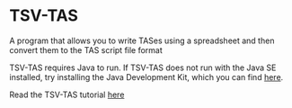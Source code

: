 # TSV-TAS
A program that allows you to write TASes using a spreadsheet and then convert them to the TAS script file format

TSV-TAS requires Java to run. If TSV-TAS does not run with the Java SE installed, try installing the Java Development Kit, which you can find [here](https://www.oracle.com/java/technologies/javase-jdk16-downloads.html).

Read the TSV-TAS tutorial [here](https://docs.google.com/document/d/1lmK90K__C957vKxnUf7apH1VPpTAqjsXWCGYfqg8qR0/edit?usp=sharing)
